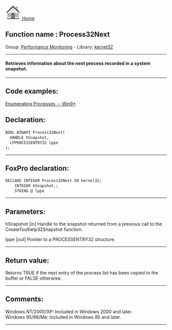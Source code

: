 [<img src="../../images/home.png"> Home ](https://github.com/VFPX/Win32API)  

## Function name : Process32Next
Group: [Performance Monitoring](../../functions_group.md#Performance_Monitoring)  -  Library: [kernel32](../../Libraries.md#kernel32)  
***  


#### Retrieves information about the next process recorded in a system snapshot.
***  


## Code examples:
[Enumerating Processes -- Win9*](../../samples/sample_164.md)  

## Declaration:
```foxpro  
BOOL WINAPI Process32Next(
  HANDLE hSnapshot,
  LPPROCESSENTRY32 lppe
);  
```  
***  


## FoxPro declaration:
```foxpro  
DECLARE INTEGER Process32Next IN kernel32;
	INTEGER hSnapshot,;
	STRING @ lppe  
```  
***  


## Parameters:
hSnapshot 
[in] Handle to the snapshot returned from a previous call to the CreateToolhelp32Snapshot function. 

lppe 
[out] Pointer to a PROCESSENTRY32 structure.  
***  


## Return value:
Returns TRUE if the next entry of the process list has been copied to the buffer or FALSE otherwise.  
***  


## Comments:
Windows NT/2000/XP: Included in Windows 2000 and later.  
Windows 95/98/Me: Included in Windows 95 and later.  
  
***  


